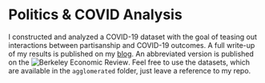 # Politics & COVID Analysis

I constructed and analyzed a COVID-19 dataset with the goal of teasing out interactions between partisanship and COVID-19 outcomes. A full write-up of my results is published on my [blog](https://peterzhang.info/politics-covid). An abbreviated version is published on the ![Berkeley Economic Review](https://econreview.berkeley.edu/partisanship-and-covid-19-response/). Feel free to use the datasets, which are available in the `agglomerated` folder, just leave a reference to my repo.
